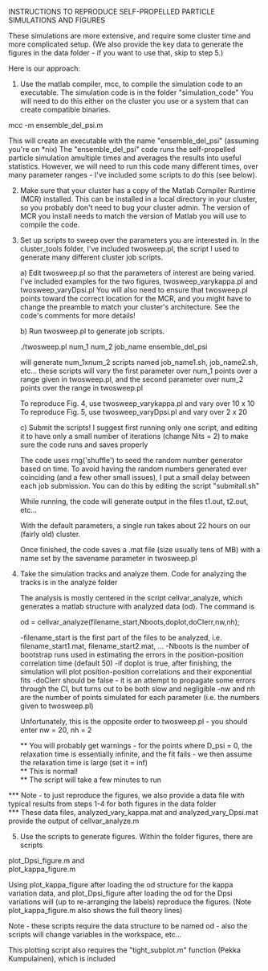 INSTRUCTIONS TO REPRODUCE SELF-PROPELLED PARTICLE SIMULATIONS AND FIGURES

These simulations are more extensive, and require some cluster time and more complicated setup. (We also provide the key data to generate the figures in the data folder - if you want to use that, skip to step 5.)

Here is our approach:

1) Use the matlab compiler, mcc, to compile the simulation code to an executable. The simulation code is in the folder "simulation_code"
   You will need to do this either on the cluster you use or a system that can create compatible binaries. 

  mcc -m ensemble_del_psi.m

  This will create an executable with the name "ensemble_del_psi" (assuming you're on *nix)
  The "ensemble_del_psi" code runs the self-propelled particle simulation amultiple times and averages the results into useful statistics.
  However, we will need to run this code many different times, over many parameter ranges - I've included some scripts to do this (see below). 

2) Make sure that your cluster has a copy of the Matlab Compiler Runtime (MCR) installed. This can be installed in a local directory in your cluster, so you probably don't need to bug your cluster admin. The version of MCR you install needs to match the version of Matlab you will use to compile the code.

3) Set up scripts to sweep over the parameters you are interested in. In the cluster_tools folder, I've included twosweep.pl, the script I used to generate many different cluster job scripts.

   a) Edit twosweep.pl so that the parameters of interest are being varied. I've included examples for the two figures, twosweep_varykappa.pl and twosweep_varyDpsi.pl
      You will also need to ensure that twosweep.pl points toward the correct location for the MCR, and you might have to change the preamble to match your cluster's architecture.
      See the code's comments for more details!
      
   b) Run twosweep.pl to generate job scripts.

     ./twosweep.pl num_1 num_2 job_name ensemble_del_psi

     will generate num_1xnum_2 scripts named job_name1.sh, job_name2.sh, etc...
     these scripts will vary the first parameter over num_1 points over a range given in twosweep.pl, and the second parameter over num_2 points over the range in twosweep.pl

     To reproduce Fig. 4, use twosweep_varykappa.pl and vary over 10 x 10
     To reproduce Fig. 5, use twosweep_varyDpsi.pl and vary over 2 x 20

   c) Submit the scripts! I suggest first running only one script, and editing it to have only a small number of iterations (change Nits = 2) to make sure the code runs and saves properly

      The code uses rng('shuffle') to seed the random number generator based on time.
      To avoid having the random numbers generated ever coinciding (and a few other small issues), I put a small delay between each job submission.
      You can do this by editing the script "submitall.sh"  

      While running, the code will generate output in the files t1.out, t2.out, etc...

      With the default parameters, a single run takes about 22 hours on our (fairly old) cluster. 

      Once finished, the code saves a .mat file (size usually tens of MB) with a name set by the savename parameter in twosweep.pl

4) Take the simulation tracks and analyze them. Code for analyzing the tracks is in the analyze folder

    The analysis is mostly centered in the script cellvar_analyze, which generates a matlab structure with analyzed data (od).  The command is

      od = cellvar_analyze(filename_start,Nboots,doplot,doCIerr,nw,nh);

    -filename_start is the first part of the files to be analyzed, i.e. filename_start1.mat, filename_start2.mat, ...
    -Nboots is the number of bootstrap runs used in estimating the errors in the position-position correlation time (default 50)
    -if doplot is true, after finishing, the simulation will plot position-position correlations and their exponential fits
    -doCIerr should be false - it is an attempt to propagate some errors through the CI, but turns out to be both slow and negligible
    -nw and nh are the number of points simulated for each parameter (i.e. the numbers given to twosweep.pl)

    Unfortunately, this is the opposite order to twosweep.pl - you should enter nw = 20, nh = 2 

    ** You will probably get warnings - for the points where D_psi = 0, the relaxation time is essentially infinite, and the fit fails - we then assume the relaxation time is large (set it = inf)\
    ** This is normal!\
    ** The script will take a few minutes to run

*** Note - to just reproduce the figures, we also provide a data file with typical results from steps 1-4 for both figures in the data folder\
*** These data files, analyzed_vary_kappa.mat and analyzed_vary_Dpsi.mat provide the output of cellvar_analyze.m 

5) Use the scripts to generate figures. Within the folder figures, there are scripts

plot_Dpsi_figure.m and\
plot_kappa_figure.m

Using plot_kappa_figure after loading the od structure for the kappa variation data, and plot_Dpsi_figure after loading the od for the Dpsi variations
will (up to re-arranging the labels) reproduce the figures. (Note plot_kappa_figure.m also shows the full theory lines)

Note - these scripts require the data structure to be named od - also the scripts will change variables in the workspace, etc...

This plotting script also requires the "tight_subplot.m" function (Pekka Kumpulainen), which is included


   

   
